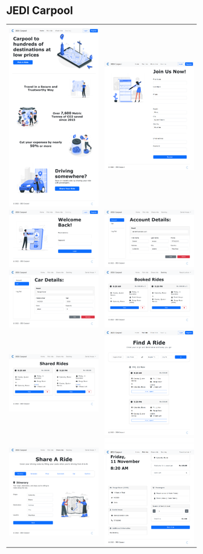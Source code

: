 # JEDI Carpool

|  |  |
| -------- | -------- |
| ![Home](Screenshots/Home.png) | ![Register](Screenshots/Register.png) |
| ![Login](Screenshots/Login.png) | ![Account](Screenshots/Account.png) |
| ![Car](Screenshots/Car.png) | ![Booking](Screenshots/Booking.png) |
| ![Ride](Screenshots/Ride.png) | ![Ride_Search](Screenshots/Ride_Search.png) |
| ![Ride_Share](Screenshots/Ride_Share.png) | ![Ride_View](Screenshots/Ride_View.png) |
